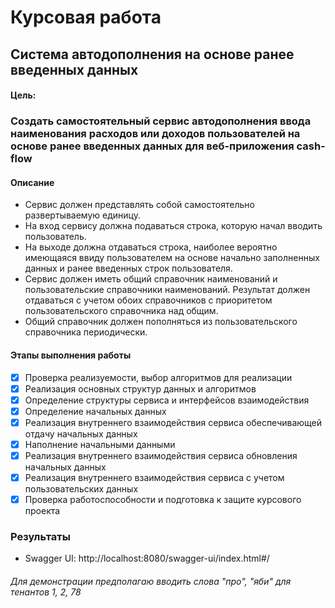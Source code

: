 # Курсовая работа
## Система автодополнения на основе ранее введенных данных
#### Цель:
### Создать самостоятельный сервис автодополнения ввода наименования расходов или доходов пользователей на основе ранее введенных данных для веб-приложения cash-flow 

#### Описание
- Сервис должен представлять собой самостоятельно развертываемую единицу.
- На вход сервису должна подаваться строка, которую начал вводить пользователь.
- На выходе должна отдаваться строка, наиболее вероятно имеющаяся ввиду пользователем на основе начально заполненных 
данных и ранее введенных строк пользователя.
- Сервис должен иметь общий справочник наименований и пользовательские справочники наименований. Результат должен 
отдаваться с учетом обоих справочников с приоритетом пользовательского справочника над общим.
- Общий справочник должен пополняться из пользовательского справочника периодически.

#### Этапы выполнения работы
- [x] Проверка реализуемости, выбор алгоритмов для реализации
- [x] Реализация основных структур данных и алгоритмов
- [x] Определение структуры сервиса и интерфейсов взаимодействия
- [x] Определение начальных данных
- [x] Реализация внутреннего взаимодействия сервиса обеспечивающей отдачу начальных данных
- [x] Наполнение начальными данными
- [x] Реализация внутреннего взаимодействия сервиса обновления начальных данных
- [x] Реализация внутреннего взаимодействия сервиса с учетом пользовательских данных
- [x] Проверка работоспособности и подготовка к защите курсового проекта

### Результаты
- Swagger UI: http://localhost:8080/swagger-ui/index.html#/

###### Для демонстрации предполагаю вводить слова "про", "яби" для тенантов 1, 2, 78